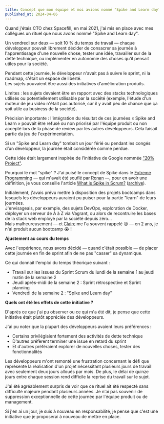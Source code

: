 ```yaml
---
title: Concept que mon équipe et moi avions nommé "Spike and Learn day"
published_at: 2024-04-06
---
```


Quand j'étais CTO chez Spacefill, en mai 2021, j'ai mis en place avec mes collègues un rituel que nous avons nommé "Spike and Learn day".

Un vendredi sur deux — soit 10 % du temps de travail — chaque développeur pouvait librement décider de consacrer sa journée
à l'apprentissage d'une nouvelle chose, tester une idée, travailler sur de la dette technique, ou implémenter en autonomie des
choses qu'il pensait utiles pour la société.

Pendant cette journée, le développeur n'avait pas à suivre le sprint, ni la roadmap, c'était un espace de liberté.  
Les sujets pouvaient être aussi des initiatives d'amélioration produits.

Limites : les sujets devaient être en rapport avec des stacks technologiques utilisés ou potentiellement utilisable par la société (exemple, l'étude d'un moteur de jeu vidéo n'était pas autorisé, car il y avait peu de chance que ça soit utile au business de la société).

Précision importante : l'intégration du résultat de ces journées « Spike and Learn » pouvait être refusé ou non priorisé par l'équipe
produit ou non accepté lors de la phase de review par les autres développeurs. Cela faisait partie du jeu de l'expérimentation.

Si un "Spike and Learn day" tombait un jour férié ou pendant les congés d’un développeur, la journée était considérée comme perdue.

Cette idée était largement inspirée de l'initiative de Google nommée ["20% Project"](https://en.wikipedia.org/wiki/Side_project_time#Google_implementation).

Pourquoi le mot "spike" ? J'ai puisé le concept de Spike dans le [Extreme Programming](https://fr.wikipedia.org/wiki/Extreme_programming) — qui m'avait été souflé par [Ronan](https://ronan.amicel.net/) —, pour en avoir une définition, je vous conseille l'article [What is Spike in Scrum?](https://www.visual-paradigm.com/scrum/what-is-scrum-spike) ([archive](https://web.archive.org/web/20230530171314/https://www.visual-paradigm.com/scrum/what-is-scrum-spike/)).

Initialement, j'avais prévu mettre à disposition des projets bootcamps dans lesquels les développeurs auraient pu puiser pour la
partie "learn" de leurs journées.  
J'envisageais, par exemple, des sujets DevOps, exploration de Docker, déployer un serveur de A à Z via Vagrant, ou alors de recontruire les bases de la stack web employé par la société depuis zéro…  
Mais malheureusement — et [Claire](https://www.linkedin.com/in/claire-couppi%C3%A9-7a1594131/) me l'a souvent rappelé 😉 — en 2 ans, je n'ai produit aucun bootcamp 😭 !

**Ajustement au cours du temps**

Avec l'expérience, nous avons décidé — quand c'était possible — de placer cette journée en fin
de sprint afin de ne pas "casser" sa dynamique.

Ce qui donnait l'emploi du temps théorique suivant :

- Travail sur les issues du Sprint Scrum du lundi de la semaine 1 au jeudi matin de la semaine 2
- Jeudi après-midi de la semaine 2 : Sprint rétrospective et Sprint planning
- Vendredi de la semaine 2 : "Spike and Learn day"

**Quels ont été les effets de cette initiative ?**

D'après ce que j'ai pu observer ou ce qui m'a été dit, je pense que cette initiative était plutôt appréciée des développeurs.

J'ai pu noter que la plupart des développeurs avaient leurs préférences :

- Certains privilégiaient fortement des activités de dette technique
- D'autres préfèrent terminer une issue en retard du sprint
- Et d'autres préféraient explorer de nouvelles choses, tester des fonctionnalités

Les développeurs m'ont remonté une frustration concernant le défi que représente la réalisation d'un projet nécessitant plusieurs jours
de travail avec seulement deux jours alloués par mois. De plus, le délai de quinze jours entre chaque session rend difficile la reprise du travail sur le sujet.

J'ai été agréablement surpris de voir que ce rituel ait été respecté sans difficulté majeure pendant plusieurs années.
Je n'ai pas souvenir de suppression exceptionnelle de cette journée par l'équipe produit ou de management.

Si j'en ai un jour, je suis à nouveau en responsabilité, je pense que c'est une initiative que je proposerai à nouveau de mettre en place.
